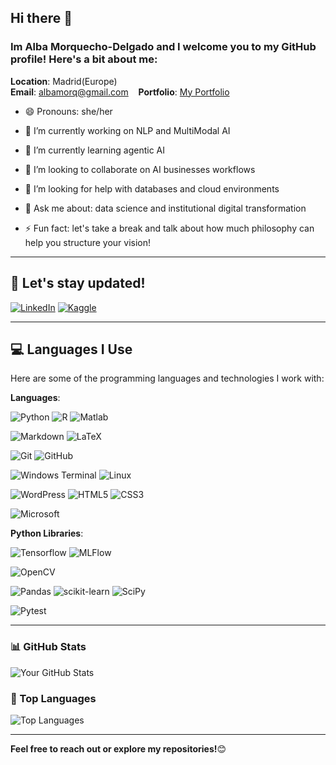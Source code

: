 <!--
**AMorQ/AMorQ** is a ✨ _special_ ✨ repository because its `README.md` (this file) appears on your GitHub profile.
-->

## Hi there 👋
### Im Alba Morquecho-Delgado and I welcome you to my GitHub profile! Here's a bit about me:

**Location**: Madrid(Europe) \
**Email**: [albamorq@gmail.com](mailto:albamorq@gmail.com) &nbsp;&nbsp;
**Portfolio**: [My Portfolio](https://yourwebsite.com)


- 😄 Pronouns: she/her

- 🔭 I’m currently working on NLP and MultiModal AI
- 🌱 I’m currently learning agentic AI
- 👯 I’m looking to collaborate on AI businesses workflows
- 🤔 I’m looking for help with databases and cloud environments
- 💬 Ask me about: data science and institutional digital transformation
- ⚡ Fun fact: let's take a break and talk about how much philosophy can help you structure your vision!

---

## 🔗 Let's stay updated!

[![LinkedIn](https://img.shields.io/badge/LinkedIn-0077B5?style=for-the-badge&logo=linkedin&logoColor=white)](https://www.linkedin.com/in/alba-morquecho-delgado/)
[![Kaggle](https://img.shields.io/badge/Kaggle-035a7d?style=for-the-badge&logo=kaggle&logoColor=white)](https://www.kaggle.com/albamorquechodelgado)
<!--![Discord](https://img.shields.io/badge/Discord-%235865F2.svg?style=for-the-badge&logo=discord&logoColor=white)-->
---

## 💻 Languages I Use
Here are some of the programming languages and technologies I work with:

**Languages**:

![Python](https://img.shields.io/badge/python-3670A0?style=for-the-badge&logo=python&logoColor=ffdd54)
![R](https://img.shields.io/badge/r-%23276DC3.svg?style=for-the-badge&logo=r&logoColor=white)
![Matlab](https://img.shields.io/badge/Matlab-8A2BE2?style=for-the-badge&logo=matlab&logoColor=white)

![Markdown](https://img.shields.io/badge/Markdown-000000.svg?style=for-the-badge&logo=Markdown&logoColor=white)
![LaTeX](https://img.shields.io/badge/latex-%23008080.svg?style=for-the-badge&logo=latex&logoColor=white)

![Git](https://img.shields.io/badge/Git-F05032.svg?style=for-the-badge&logo=Git&logoColor=white)
![GitHub](https://img.shields.io/badge/GitHub-e89282.svg?style=for-the-badge&logo=GitHub&logoColor=white)

![Windows Terminal](https://img.shields.io/badge/Windows%20Terminal-%234D4D4D.svg?style=for-the-badge&logo=windows-terminal&logoColor=white)
![Linux](https://img.shields.io/badge/Linux-0078D6?style=for-the-badge&logo=linux&logoColor=white)


![WordPress](https://img.shields.io/badge/WordPress-%23117AC9.svg?style=for-the-badge&logo=WordPress&logoColor=white)
![HTML5](https://img.shields.io/badge/html5-%23E34F26.svg?style=for-the-badge&logo=html5&logoColor=white)
![CSS3](https://img.shields.io/badge/CSS3-1572B6.svg?style=for-the-badge&logo=CSS3&logoColor=white)


![Microsoft](https://img.shields.io/badge/Microsoft-0078D4?style=for-the-badge&logo=microsoft&logoColor=white)

**Python Libraries**:
  
![Tensorflow](https://img.shields.io/badge/Tensorflow-8A2BE2?style=for-the-badge&logo=tensorflow&logoColor=white)
![MLFlow](https://img.shields.io/badge/MLFlow-8A2BE2?style=for-the-badge&logo=mlflow&logoColor=white)
  
![OpenCV](https://img.shields.io/badge/opencv-%23white.svg?style=for-the-badge&logo=opencv&logoColor=white)
  
![Pandas](https://img.shields.io/badge/Pandas-8A2BE2?style=for-the-badge&logo=pandas&logoColor=white)
![scikit-learn](https://img.shields.io/badge/scikit--learn-%23F7931E.svg?style=for-the-badge&logo=scikit-learn&logoColor=white)
![SciPy](https://img.shields.io/badge/SciPy-%230C55A5.svg?style=for-the-badge&logo=scipy&logoColor=%white)

![Pytest](https://img.shields.io/badge/pytest-%23ffffff.svg?style=for-the-badge&logo=pytest&logoColor=2f9fe3)

_____________________________________________________________________________________________________________________________

### 📊 GitHub Stats
![Your GitHub Stats](https://github-readme-stats.vercel.app/api?username=AMorQ&show_icons=true&theme=radical)



### 🌟 Top Languages
![Top Languages](https://github-readme-stats.vercel.app/api/top-langs/?username=AMorQ&layout=compact&theme=radical)

---

**Feel free to reach out or explore my repositories!**😊
